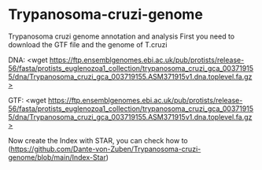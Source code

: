 # Trypanosoma-cruzi-genome
Trypanosoma cruzi genome annotation and analysis
First you need to download the GTF file and the genome of T.cruzi

DNA:
<wget https://ftp.ensemblgenomes.ebi.ac.uk/pub/protists/release-56/fasta/protists_euglenozoa1_collection/trypanosoma_cruzi_gca_003719155/dna/Trypanosoma_cruzi_gca_003719155.ASM371915v1.dna.toplevel.fa.gz>

GTF:
<wget https://ftp.ensemblgenomes.ebi.ac.uk/pub/protists/release-56/fasta/protists_euglenozoa1_collection/trypanosoma_cruzi_gca_003719155/dna/Trypanosoma_cruzi_gca_003719155.ASM371915v1.dna.toplevel.fa.gz>

Now create the Index with STAR, you can check how to (https://github.com/Dante-von-Zuben/Trypanosoma-cruzi-genome/blob/main/Index-Star)

